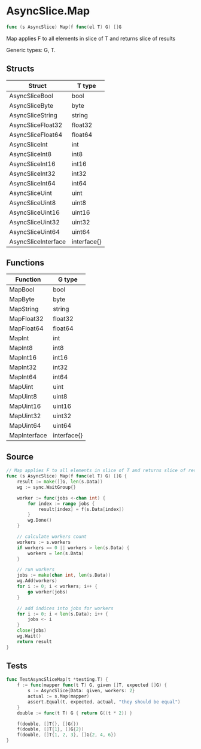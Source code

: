 # AsyncSlice.Map

```go
func (s AsyncSlice) Map(f func(el T) G) []G
```

Map applies F to all elements in slice of T and returns slice of results

Generic types: G, T.

## Structs

| Struct | T type |
| ------ | ------ |
| AsyncSliceBool | bool |
| AsyncSliceByte | byte |
| AsyncSliceString | string |
| AsyncSliceFloat32 | float32 |
| AsyncSliceFloat64 | float64 |
| AsyncSliceInt | int |
| AsyncSliceInt8 | int8 |
| AsyncSliceInt16 | int16 |
| AsyncSliceInt32 | int32 |
| AsyncSliceInt64 | int64 |
| AsyncSliceUint | uint |
| AsyncSliceUint8 | uint8 |
| AsyncSliceUint16 | uint16 |
| AsyncSliceUint32 | uint32 |
| AsyncSliceUint64 | uint64 |
| AsyncSliceInterface | interface{} |

## Functions

| Function | G type |
| -------- | ------ |
| MapBool | bool |
| MapByte | byte |
| MapString | string |
| MapFloat32 | float32 |
| MapFloat64 | float64 |
| MapInt | int |
| MapInt8 | int8 |
| MapInt16 | int16 |
| MapInt32 | int32 |
| MapInt64 | int64 |
| MapUint | uint |
| MapUint8 | uint8 |
| MapUint16 | uint16 |
| MapUint32 | uint32 |
| MapUint64 | uint64 |
| MapInterface | interface{} |

## Source

```go
// Map applies F to all elements in slice of T and returns slice of results
func (s AsyncSlice) Map(f func(el T) G) []G {
	result := make([]G, len(s.Data))
	wg := sync.WaitGroup{}

	worker := func(jobs <-chan int) {
		for index := range jobs {
			result[index] = f(s.Data[index])
		}
		wg.Done()
	}

	// calculate workers count
	workers := s.workers
	if workers == 0 || workers > len(s.Data) {
		workers = len(s.Data)
	}

	// run workers
	jobs := make(chan int, len(s.Data))
	wg.Add(workers)
	for i := 0; i < workers; i++ {
		go worker(jobs)
	}

	// add indices into jobs for workers
	for i := 0; i < len(s.Data); i++ {
		jobs <- i
	}
	close(jobs)
	wg.Wait()
	return result
}
```

## Tests

```go
func TestAsyncSliceMap(t *testing.T) {
	f := func(mapper func(t T) G, given []T, expected []G) {
		s := AsyncSlice{Data: given, workers: 2}
		actual := s.Map(mapper)
		assert.Equal(t, expected, actual, "they should be equal")
	}
	double := func(t T) G { return G((t * 2)) }

	f(double, []T{}, []G{})
	f(double, []T{1}, []G{2})
	f(double, []T{1, 2, 3}, []G{2, 4, 6})
}
```